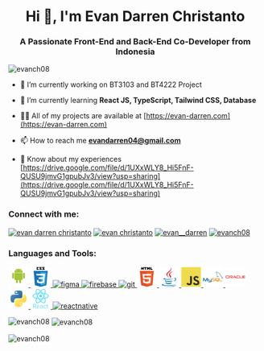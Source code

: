 <h1 align="center">Hi 👋, I'm Evan Darren Christanto</h1>
<h3 align="center">A Passionate Front-End and Back-End Co-Developer from Indonesia</h3>

<p align="left"> <img src="https://komarev.com/ghpvc/?username=evanch08&label=Profile%20views&color=0e75b6&style=flat" alt="evanch08" /> </p>

- 🔭 I’m currently working on BT3103 and BT4222 Project

- 🌱 I’m currently learning **React JS, TypeScript, Tailwind CSS, Database**

- 👨‍💻 All of my projects are available at [https://evan-darren.com](https://evan-darren.com)

- 📫 How to reach me **evandarren04@gmail.com**

- 📄 Know about my experiences [https://drive.google.com/file/d/1UXxWLY8_Hi5FnF-QUSU9jmvG1gpubJv3/view?usp=sharing](https://drive.google.com/file/d/1UXxWLY8_Hi5FnF-QUSU9jmvG1gpubJv3/view?usp=sharing)

<h3 align="left">Connect with me:</h3>
<p align="left">
<a href="https://linkedin.com/in/evan darren christanto" target="blank"><img align="center" src="https://raw.githubusercontent.com/rahuldkjain/github-profile-readme-generator/master/src/images/icons/Social/linked-in-alt.svg" alt="evan darren christanto" height="30" width="40" /></a>
<a href="https://kaggle.com/evan christanto" target="blank"><img align="center" src="https://raw.githubusercontent.com/rahuldkjain/github-profile-readme-generator/master/src/images/icons/Social/kaggle.svg" alt="evan christanto" height="30" width="40" /></a>
<a href="https://instagram.com/evan__darren" target="blank"><img align="center" src="https://raw.githubusercontent.com/rahuldkjain/github-profile-readme-generator/master/src/images/icons/Social/instagram.svg" alt="evan__darren" height="30" width="40" /></a>
<a href="https://www.leetcode.com/evanch08" target="blank"><img align="center" src="https://raw.githubusercontent.com/rahuldkjain/github-profile-readme-generator/master/src/images/icons/Social/leet-code.svg" alt="evanch08" height="30" width="40" /></a>
</p>

<h3 align="left">Languages and Tools:</h3>
<p align="left"> <a href="https://developer.android.com" target="_blank" rel="noreferrer"> <img src="https://raw.githubusercontent.com/devicons/devicon/master/icons/android/android-original-wordmark.svg" alt="android" width="40" height="40"/> </a> <a href="https://www.w3schools.com/css/" target="_blank" rel="noreferrer"> <img src="https://raw.githubusercontent.com/devicons/devicon/master/icons/css3/css3-original-wordmark.svg" alt="css3" width="40" height="40"/> </a> <a href="https://www.figma.com/" target="_blank" rel="noreferrer"> <img src="https://www.vectorlogo.zone/logos/figma/figma-icon.svg" alt="figma" width="40" height="40"/> </a> <a href="https://firebase.google.com/" target="_blank" rel="noreferrer"> <img src="https://www.vectorlogo.zone/logos/firebase/firebase-icon.svg" alt="firebase" width="40" height="40"/> </a> <a href="https://git-scm.com/" target="_blank" rel="noreferrer"> <img src="https://www.vectorlogo.zone/logos/git-scm/git-scm-icon.svg" alt="git" width="40" height="40"/> </a> <a href="https://www.w3.org/html/" target="_blank" rel="noreferrer"> <img src="https://raw.githubusercontent.com/devicons/devicon/master/icons/html5/html5-original-wordmark.svg" alt="html5" width="40" height="40"/> </a> <a href="https://www.java.com" target="_blank" rel="noreferrer"> <img src="https://raw.githubusercontent.com/devicons/devicon/master/icons/java/java-original.svg" alt="java" width="40" height="40"/> </a> <a href="https://developer.mozilla.org/en-US/docs/Web/JavaScript" target="_blank" rel="noreferrer"> <img src="https://raw.githubusercontent.com/devicons/devicon/master/icons/javascript/javascript-original.svg" alt="javascript" width="40" height="40"/> </a> <a href="https://www.mysql.com/" target="_blank" rel="noreferrer"> <img src="https://raw.githubusercontent.com/devicons/devicon/master/icons/mysql/mysql-original-wordmark.svg" alt="mysql" width="40" height="40"/> </a> <a href="https://www.oracle.com/" target="_blank" rel="noreferrer"> <img src="https://raw.githubusercontent.com/devicons/devicon/master/icons/oracle/oracle-original.svg" alt="oracle" width="40" height="40"/> </a> <a href="https://www.python.org" target="_blank" rel="noreferrer"> <img src="https://raw.githubusercontent.com/devicons/devicon/master/icons/python/python-original.svg" alt="python" width="40" height="40"/> </a> <a href="https://reactjs.org/" target="_blank" rel="noreferrer"> <img src="https://raw.githubusercontent.com/devicons/devicon/master/icons/react/react-original-wordmark.svg" alt="react" width="40" height="40"/> </a> <a href="https://reactnative.dev/" target="_blank" rel="noreferrer"> <img src="https://reactnative.dev/img/header_logo.svg" alt="reactnative" width="40" height="40"/> </a> </p>

<p><img align="left" src="https://github-readme-stats.vercel.app/api/top-langs?username=evanch08&show_icons=true&locale=en&layout=compact" alt="evanch08" /></p>

<p>&nbsp;<img align="center" src="https://github-readme-stats.vercel.app/api?username=evanch08&show_icons=true&locale=en" alt="evanch08" /></p>

<p><img align="center" src="https://github-readme-streak-stats.herokuapp.com/?user=evanch08&" alt="evanch08" /></p>
